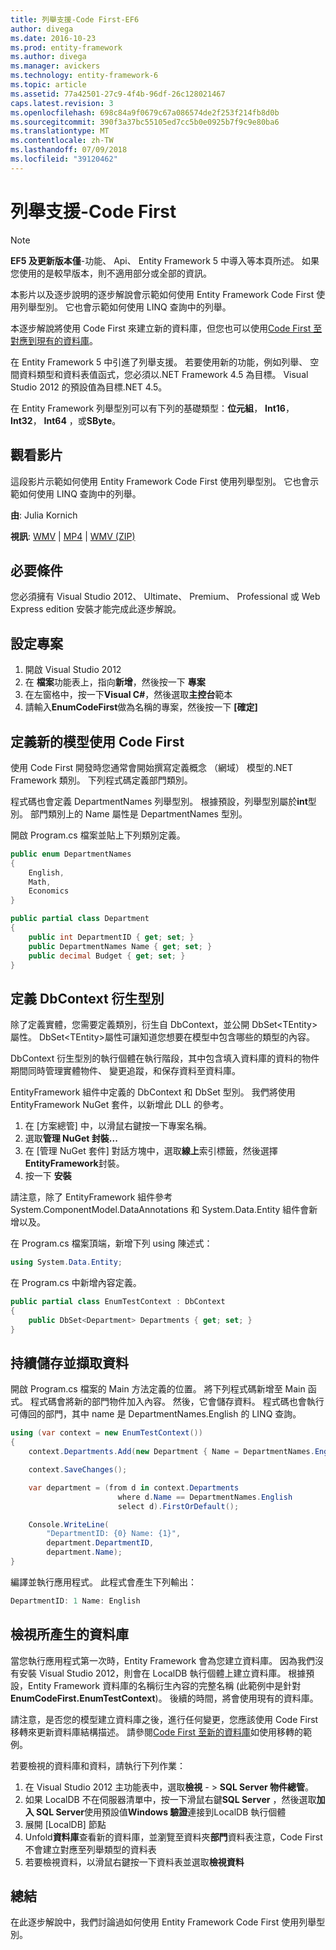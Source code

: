 ```yaml
---
title: 列舉支援-Code First-EF6
author: divega
ms.date: 2016-10-23
ms.prod: entity-framework
ms.author: divega
ms.manager: avickers
ms.technology: entity-framework-6
ms.topic: article
ms.assetid: 77a42501-27c9-4f4b-96df-26c128021467
caps.latest.revision: 3
ms.openlocfilehash: 698c84a9f0679c67a086574de2f253f214fb8d0b
ms.sourcegitcommit: 390f3a37bc55105ed7cc5b0e0925b7f9c9e80ba6
ms.translationtype: MT
ms.contentlocale: zh-TW
ms.lasthandoff: 07/09/2018
ms.locfileid: "39120462"
---
```

# <a name="enum-support---code-first"></a>列舉支援-Code First
> [!NOTE]
> **EF5 及更新版本僅**-功能、 Api、 Entity Framework 5 中導入等本頁所述。 如果您使用的是較早版本，則不適用部分或全部的資訊。

本影片以及逐步說明的逐步解說會示範如何使用 Entity Framework Code First 使用列舉型別。 它也會示範如何使用 LINQ 查詢中的列舉。

本逐步解說將使用 Code First 來建立新的資料庫，但您也可以使用[Code First 至對應到現有的資料庫](~/ef6/modeling/code-first/workflows/existing-database.md)。

在 Entity Framework 5 中引進了列舉支援。 若要使用新的功能，例如列舉、 空間資料類型和資料表值函式，您必須以.NET Framework 4.5 為目標。 Visual Studio 2012 的預設值為目標.NET 4.5。

在 Entity Framework 列舉型別可以有下列的基礎類型：**位元組**， **Int16**， **Int32**， **Int64** ，或**SByte**。

## <a name="watch-the-video"></a>觀看影片
這段影片示範如何使用 Entity Framework Code First 使用列舉型別。 它也會示範如何使用 LINQ 查詢中的列舉。

**由**: Julia Kornich

**視訊**: [WMV](http://download.microsoft.com/download/A/5/8/A583DEE8-FD5C-47EE-A4E1-966DDF39D1DA/HDI-ITPro-MSDN-winvideo-enumwithcodefirst.wmv) | [MP4](http://download.microsoft.com/download/A/5/8/A583DEE8-FD5C-47EE-A4E1-966DDF39D1DA/HDI-ITPro-MSDN-mp4video-enumwithcodefirst.m4v) | [WMV (ZIP)](http://download.microsoft.com/download/A/5/8/A583DEE8-FD5C-47EE-A4E1-966DDF39D1DA/HDI-ITPro-MSDN-winvideo-enumwithcodefirst.zip)

## <a name="pre-requisites"></a>必要條件

您必須擁有 Visual Studio 2012、 Ultimate、 Premium、 Professional 或 Web Express edition 安裝才能完成此逐步解說。

 

## <a name="set-up-the-project"></a>設定專案

1.  開啟 Visual Studio 2012
2.  在 **檔案**功能表上，指向**新增**，然後按一下 **專案**
3.  在左窗格中，按一下**Visual C\#**，然後選取**主控台**範本
4.  請輸入**EnumCodeFirst**做為名稱的專案，然後按一下 **[確定]**

## <a name="define-a-new-model-using-code-first"></a>定義新的模型使用 Code First

使用 Code First 開發時您通常會開始撰寫定義概念 （網域） 模型的.NET Framework 類別。 下列程式碼定義部門類別。

程式碼也會定義 DepartmentNames 列舉型別。 根據預設，列舉型別屬於**int**型別。 部門類別上的 Name 屬性是 DepartmentNames 型別。

開啟 Program.cs 檔案並貼上下列類別定義。

``` csharp
public enum DepartmentNames
{
    English,
    Math,
    Economics
}     

public partial class Department
{
    public int DepartmentID { get; set; }
    public DepartmentNames Name { get; set; }
    public decimal Budget { get; set; }
}
```
 

## <a name="define-the-dbcontext-derived-type"></a>定義 DbContext 衍生型別

除了定義實體，您需要定義類別，衍生自 DbContext，並公開 DbSet&lt;TEntity&gt;屬性。 DbSet&lt;TEntity&gt;屬性可讓知道您想要在模型中包含哪些的類型的內容。

DbContext 衍生型別的執行個體在執行階段，其中包含填入資料庫的資料的物件期間同時管理實體物件、 變更追蹤，和保存資料至資料庫。

EntityFramework 組件中定義的 DbContext 和 DbSet 型別。 我們將使用 EntityFramework NuGet 套件，以新增此 DLL 的參考。

1.  在 [方案總管] 中，以滑鼠右鍵按一下專案名稱。
2.  選取**管理 NuGet 封裝...**
3.  在 [管理 NuGet 套件] 對話方塊中，選取**線上**索引標籤，然後選擇**EntityFramework**封裝。
4.  按一下 **安裝**

請注意，除了 EntityFramework 組件參考 System.ComponentModel.DataAnnotations 和 System.Data.Entity 組件會新增以及。

在 Program.cs 檔案頂端，新增下列 using 陳述式：

``` csharp
using System.Data.Entity;
```

在 Program.cs 中新增內容定義。 

``` csharp
public partial class EnumTestContext : DbContext
{
    public DbSet<Department> Departments { get; set; }
}
```
 

## <a name="persist-and-retrieve-data"></a>持續儲存並擷取資料

開啟 Program.cs 檔案的 Main 方法定義的位置。 將下列程式碼新增至 Main 函式。 程式碼會將新的部門物件加入內容。 然後，它會儲存資料。 程式碼也會執行可傳回的部門，其中 name 是 DepartmentNames.English 的 LINQ 查詢。

``` csharp
using (var context = new EnumTestContext())
{
    context.Departments.Add(new Department { Name = DepartmentNames.English });

    context.SaveChanges();

    var department = (from d in context.Departments
                        where d.Name == DepartmentNames.English
                        select d).FirstOrDefault();

    Console.WriteLine(
        "DepartmentID: {0} Name: {1}",
        department.DepartmentID,  
        department.Name);
}
```

編譯並執行應用程式。 此程式會產生下列輸出：

``` csharp
DepartmentID: 1 Name: English
```
 

## <a name="view-the-generated-database"></a>檢視所產生的資料庫

當您執行應用程式第一次時，Entity Framework 會為您建立資料庫。 因為我們沒有安裝 Visual Studio 2012，則會在 LocalDB 執行個體上建立資料庫。 根據預設，Entity Framework 資料庫的名稱衍生內容的完整名稱 (此範例中是針對**EnumCodeFirst.EnumTestContext**)。 後續的時間，將會使用現有的資料庫。  

請注意，是否您的模型建立資料庫之後，進行任何變更，您應該使用 Code First 移轉來更新資料庫結構描述。 請參閱[Code First 至新的資料庫](~/ef6/modeling/code-first/workflows/new-database.md)如使用移轉的範例。

若要檢視的資料庫和資料，請執行下列作業：

1.  在 Visual Studio 2012 主功能表中，選取**檢視** - &gt; **SQL Server 物件總管**。
2.  如果 LocalDB 不在伺服器清單中，按一下滑鼠右鍵**SQL Server** ，然後選取**加入 SQL Server**使用預設值**Windows 驗證**連接到LocalDB 執行個體
3.  展開 [LocalDB] 節點
4.  Unfold**資料庫**查看新的資料庫，並瀏覽至資料夾**部門**資料表注意，Code First 不會建立對應至列舉類型的資料表
5.  若要檢視資料，以滑鼠右鍵按一下資料表並選取**檢視資料**

## <a name="summary"></a>總結

在此逐步解說中，我們討論過如何使用 Entity Framework Code First 使用列舉型別。 
